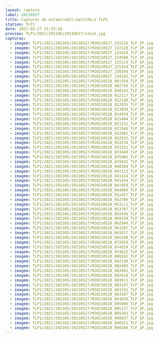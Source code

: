 ```yaml
---
layout: capture
label: 20210527
title: Capturas da esta&ccedil;&atilde;o TLP1
station: TLP1
date: 2021-05-27 21:53:16
preview: TLP1/2021/202105/20210527/stack.jpg
capturas:
  - imagem: TLP1/2021/202105/20210527/M20210527_215316_TLP_1P.jpg
  - imagem: TLP1/2021/202105/20210527/M20210527_222128_TLP_1P.jpg
  - imagem: TLP1/2021/202105/20210527/M20210527_224429_TLP_1P.jpg
  - imagem: TLP1/2021/202105/20210527/M20210527_224508_TLP_1P.jpg
  - imagem: TLP1/2021/202105/20210527/M20210527_225119_TLP_1P.jpg
  - imagem: TLP1/2021/202105/20210527/M20210527_225414_TLP_1P.jpg
  - imagem: TLP1/2021/202105/20210527/M20210527_230344_TLP_1P.jpg
  - imagem: TLP1/2021/202105/20210527/M20210527_234142_TLP_1P.jpg
  - imagem: TLP1/2021/202105/20210527/M20210528_001450_TLP_1P.jpg
  - imagem: TLP1/2021/202105/20210527/M20210528_002756_TLP_1P.jpg
  - imagem: TLP1/2021/202105/20210527/M20210528_010142_TLP_1P.jpg
  - imagem: TLP1/2021/202105/20210527/M20210528_012117_TLP_1P.jpg
  - imagem: TLP1/2021/202105/20210527/M20210528_012140_TLP_1P.jpg
  - imagem: TLP1/2021/202105/20210527/M20210528_012935_TLP_1P.jpg
  - imagem: TLP1/2021/202105/20210527/M20210528_013039_TLP_1P.jpg
  - imagem: TLP1/2021/202105/20210527/M20210528_014939_TLP_1P.jpg
  - imagem: TLP1/2021/202105/20210527/M20210528_015404_TLP_1P.jpg
  - imagem: TLP1/2021/202105/20210527/M20210528_021231_TLP_1P.jpg
  - imagem: TLP1/2021/202105/20210527/M20210528_021548_TLP_1P.jpg
  - imagem: TLP1/2021/202105/20210527/M20210528_032801_TLP_1P.jpg
  - imagem: TLP1/2021/202105/20210527/M20210528_032825_TLP_1P.jpg
  - imagem: TLP1/2021/202105/20210527/M20210528_033234_TLP_1P.jpg
  - imagem: TLP1/2021/202105/20210527/M20210528_033321_TLP_1P.jpg
  - imagem: TLP1/2021/202105/20210527/M20210528_033449_TLP_1P.jpg
  - imagem: TLP1/2021/202105/20210527/M20210528_035402_TLP_1P.jpg
  - imagem: TLP1/2021/202105/20210527/M20210528_035632_TLP_1P.jpg
  - imagem: TLP1/2021/202105/20210527/M20210528_040204_TLP_1P.jpg
  - imagem: TLP1/2021/202105/20210527/M20210528_041113_TLP_1P.jpg
  - imagem: TLP1/2021/202105/20210527/M20210528_041414_TLP_1P.jpg
  - imagem: TLP1/2021/202105/20210527/M20210528_041454_TLP_1P.jpg
  - imagem: TLP1/2021/202105/20210527/M20210528_041959_TLP_1P.jpg
  - imagem: TLP1/2021/202105/20210527/M20210528_044903_TLP_1P.jpg
  - imagem: TLP1/2021/202105/20210527/M20210528_052457_TLP_1P.jpg
  - imagem: TLP1/2021/202105/20210527/M20210528_052706_TLP_1P.jpg
  - imagem: TLP1/2021/202105/20210527/M20210528_053111_TLP_1P.jpg
  - imagem: TLP1/2021/202105/20210527/M20210528_053707_TLP_1P.jpg
  - imagem: TLP1/2021/202105/20210527/M20210528_055936_TLP_1P.jpg
  - imagem: TLP1/2021/202105/20210527/M20210528_060159_TLP_1P.jpg
  - imagem: TLP1/2021/202105/20210527/M20210528_062949_TLP_1P.jpg
  - imagem: TLP1/2021/202105/20210527/M20210528_063207_TLP_1P.jpg
  - imagem: TLP1/2021/202105/20210527/M20210528_063817_TLP_1P.jpg
  - imagem: TLP1/2021/202105/20210527/M20210528_065240_TLP_1P.jpg
  - imagem: TLP1/2021/202105/20210527/M20210528_072859_TLP_1P.jpg
  - imagem: TLP1/2021/202105/20210527/M20210528_074559_TLP_1P.jpg
  - imagem: TLP1/2021/202105/20210527/M20210528_074622_TLP_1P.jpg
  - imagem: TLP1/2021/202105/20210527/M20210528_080242_TLP_1P.jpg
  - imagem: TLP1/2021/202105/20210527/M20210528_082148_TLP_1P.jpg
  - imagem: TLP1/2021/202105/20210527/M20210528_082403_TLP_1P.jpg
  - imagem: TLP1/2021/202105/20210527/M20210528_082601_TLP_1P.jpg
  - imagem: TLP1/2021/202105/20210527/M20210528_082616_TLP_1P.jpg
  - imagem: TLP1/2021/202105/20210527/M20210528_083013_TLP_1P.jpg
  - imagem: TLP1/2021/202105/20210527/M20210528_083147_TLP_1P.jpg
  - imagem: TLP1/2021/202105/20210527/M20210528_083332_TLP_1P.jpg
  - imagem: TLP1/2021/202105/20210527/M20210528_083347_TLP_1P.jpg
  - imagem: TLP1/2021/202105/20210527/M20210528_083839_TLP_1P.jpg
  - imagem: TLP1/2021/202105/20210527/M20210528_085009_TLP_1P.jpg
  - imagem: TLP1/2021/202105/20210527/M20210528_085137_TLP_1P.jpg
  - imagem: TLP1/2021/202105/20210527/M20210528_085503_TLP_1P.jpg
  - imagem: TLP1/2021/202105/20210527/M20210528_090037_TLP_1P.jpg
  - imagem: TLP1/2021/202105/20210527/M20210528_090151_TLP_1P.jpg
  - imagem: TLP1/2021/202105/20210527/M20210528_090246_TLP_1P.jpg
---
```

